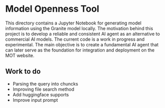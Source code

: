 # Model Openness Tool

This directory contains a Jupyter Notebook for generating model information using the Granite model locally.
The motivation behind this project is to develop a reliable and consistent AI agent as an alternative to commercial AI models.
The current code is a work in progress and experimental.
The main objective is to create a fundamental AI agent that can later serve as the foundation for integration and deployment on the MOT website.

## Work to do
* Parsing the query into chuncks
* Improving file search method
* Add huggingface supports
* Improve input prompt